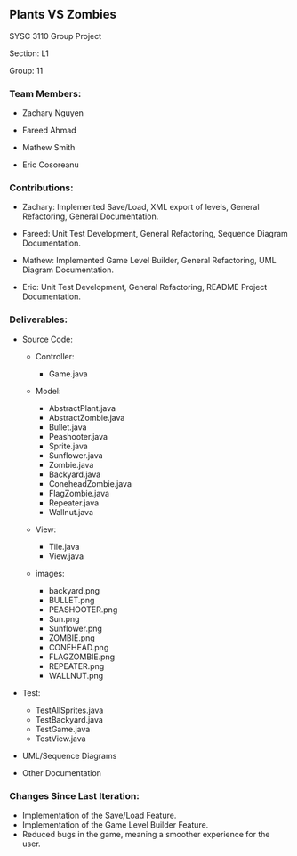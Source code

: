 ## Plants VS Zombies

SYSC 3110 Group Project

Section: L1 

Group: 11

### Team Members:

- Zachary Nguyen

- Fareed Ahmad

- Mathew Smith 

- Eric Cosoreanu 

### Contributions:

- Zachary: Implemented Save/Load, XML export of levels, General Refactoring, General Documentation.

- Fareed: Unit Test Development, General Refactoring, Sequence Diagram Documentation. 

- Mathew: Implemented Game Level Builder, General Refactoring, UML Diagram Documentation.

- Eric: Unit Test Development, General Refactoring, README Project Documentation.

### Deliverables:

 * Source Code:
  
    - Controller: 
        - Game.java
 
    - Model:
        - AbstractPlant.java
        - AbstractZombie.java
        - Bullet.java
        - Peashooter.java
        - Sprite.java
        - Sunflower.java
        - Zombie.java
        - Backyard.java
        - ConeheadZombie.java
        - FlagZombie.java
        - Repeater.java
        - Wallnut.java
    
    - View:
        - Tile.java
        - View.java
    
    - images:
        - backyard.png
        - BULLET.png
        - PEASHOOTER.png
        - Sun.png
        - Sunflower.png
        - ZOMBIE.png
        - CONEHEAD.png
        - FLAGZOMBIE.png
        - REPEATER.png
        - WALLNUT.png
  
  * Test:
    - TestAllSprites.java
    - TestBackyard.java
    - TestGame.java
    - TestView.java
        
  * UML/Sequence Diagrams
  
  * Other Documentation

### Changes Since Last Iteration:

  - Implementation of the Save/Load Feature.
  - Implementation of the Game Level Builder Feature.
  - Reduced bugs in the game, meaning a smoother experience for the user. 
